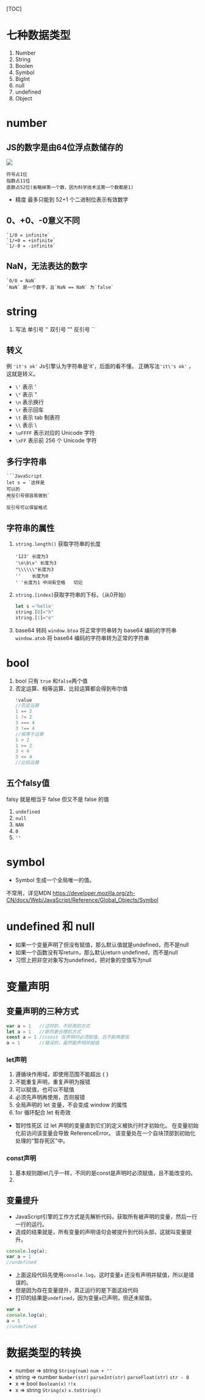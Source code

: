 [TOC]
# 七种数据类型
1. Number
2. String
3. Boolen
4. Symbol
5. BigInt
6. null
7. undefined
8. Object
   
# number
## JS的数字是由64位浮点数储存的
![](https://cdn.jsdelivr.net/gh/Z-Marchess/ImgHosting/blog-img202203181118756.png)

    符号占1位
    指数占11位
    底数占52位(省略掉第一个数，因为科学技术法第一个数都是1)
* 精度 
最多只能到 52+1 个二进制位表示有效数字

##  0、+0、-0意义不同
    `1/0 = infinite`
    `1/+0 = +infinite`
    `1/-0 = -infinite`

##  NaN，无法表达的数字
    `0/0 = NaN`
    `NaN` 是一个数字，且`NaN == NaN` 为`false`

# string
1. 写法
单引号 '' 
双引号 ""
反引号 ``

## 转义
例 `'it's ok'`
Js引擎认为字符串是'it'，后面的看不懂。
正确写法`'it\'s ok'` ，这就是转义。
* `\'` 表示 '
* `\"` 表示 "
* `\n` 表示换行
* `\r` 表示回车
* `\t` 表示 tab 制表符
* `\\` 表示 \
* `\uFFFF` 表示对应的 Unicode 字符
* `\xFF` 表示前 256 个 Unicode 字符

## 多行字符串
    ```JavaScript
    let s = `这样是
    可以的
    用反引号很容易做到`
    ```
    反引号可以保留格式

## 字符串的属性
1. `string.length()` 获取字符串的长度

    ```
    '123' 长度为3
    '\n\b\v' 长度为3
    "\\\\\\"长度为3   
    ''    长度为0
    ' '长度为1 中间有空格   切记
    ```

2. `string.[index]`获取字符串的下标，（从0开始）
    ```JavaScript
    let s ='hello'
    string.[0]="h"
    string.[1]="e"
    ```
3. base64 转码
    `window.btoa` 将正常字符串转为 base64 编码的字符串
    `window.atob` 将 base64 编码的字符串转为正常的字符串

# bool
1. bool 只有 `true` 和`false`两个值
2. 否定运算、相等运算、比较运算都会得到布尔值
    ```JavaScript
    !value
    //否定运算
    1 == 2
    1 != 2
    3 === 4
    3 !== 4
    //相等于运算
    1 > 2
    1 >= 2
    3 < 4
    3 <= 4
    //比较运算
    ```
## 五个falsy值
falsy 就是相当于 false 但又不是 false 的值
1. `undefined`
2. `null`
3. `NAN`
4. `0`
5. `''`
   
# symbol
* Symbol 生成一个全局唯一的值。

不常用，详见MDN https://developer.mozilla.org/zh-CN/docs/Web/JavaScript/Reference/Global_Objects/Symbol

# undefined 和 null
* 如果一个变量声明了但没有赋值，那么默认值就是undefined，而不是null
* 如果一个函数没有写return，那么默认return undefined，而不是null
* 习惯上把非空对象写为undefined，把对象的空值写为null

# 变量声明
## 变量声明的三种方式
```JavaScript
var a = 1   //过时的、不好用的方式
let a = 1   //新的更合理的方式
const a = 1 //const 在声明时必须赋值，且不能再更改
a = 1       //错误的，虽然能声明并赋值
```
### let声明
1. 遵循块作用域，即使用范围不能超出 { }
2. 不能重复声明，重复声明为报错
3. 可以赋值，也可以不赋值
4. 必须先声明再使用，否则报错
5. 全局声明的 let 变量，不会变成 window 的属性
6. for 循环配合 let 有奇效
* 暂时性死区
过 let 声明的变量直到它们的定义被执行时才初始化。
在变量初始化前访问该变量会导致 ReferenceError。
该变量处在一个自块顶部到初始化处理的“暂存死区”中。

### const声明
1. 基本规则跟let几乎一样，不同的是const是声明时必须赋值，且不能改变的。
2. 

## 变量提升
* JavaScript引擎的工作方式是先解析代码，获取所有被声明的变量，然后一行一行的运行。
* 造成的结果就是，所有变量的声明语句会被提升到代码头部，这就叫变量提升。

```JavaScript
console.log(a);
var a = 1
//undefined
```
* 上面这段代码先使用`console.log`，这时变量`a` 还没有声明并赋值，所以是错误的。
* 但是因为存在变量提升，真正运行的是下面这段代码
* 打印的结果是`undefined`，因为变量`a`已声明，但还未赋值。

```JavaScript
var a
console.log(a);
a = 1
//undefined
```

# 数据类型的转换
* number => string
`String(num)`
`num + ''`
* string => number
`Number(str)`
`parseInt(str)`
`parseFloat(str)`
`str - 0`
* x => bool
`Boolean(x)`
`!!x`
* x => string
`String(x)`
`x.toString()`